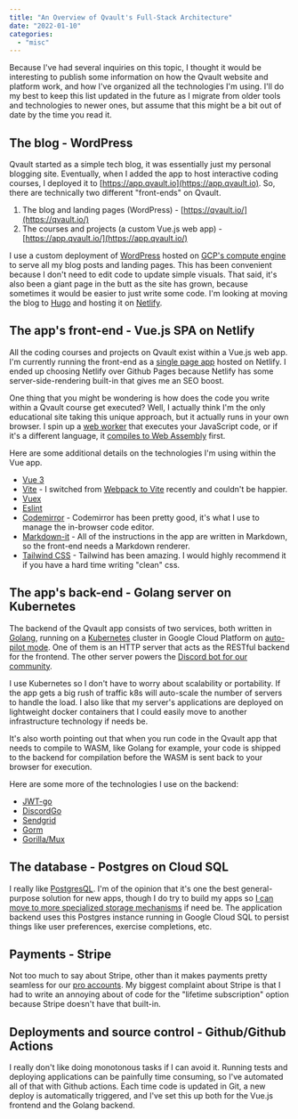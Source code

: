 ```yaml
---
title: "An Overview of Qvault's Full-Stack Architecture"
date: "2022-01-10"
categories: 
  - "misc"
---
```


Because I've had several inquiries on this topic, I thought it would be interesting to publish some information on how the Qvault website and platform work, and how I've organized all the technologies I'm using. I'll do my best to keep this list updated in the future as I migrate from older tools and technologies to newer ones, but assume that this might be a bit out of date by the time you read it.

## The blog - WordPress

Qvault started as a simple tech blog, it was essentially just my personal blogging site. Eventually, when I added the app to host interactive coding courses, I deployed it to [https://app.qvault.io](https://app.qvault.io). So, there are technically two different "front-ends" on Qvault.

1. The blog and landing pages (WordPress) - [https://qvault.io/](https://qvault.io/)
2. The courses and projects (a custom Vue.js web app) - [https://app.qvault.io/](https://app.qvault.io/)

I use a custom deployment of [WordPress](https://wordpress.org/download/) hosted on [GCP's compute engine](https://cloud.google.com/compute) to serve all my blog posts and landing pages. This has been convenient because I don't need to edit code to update simple visuals. That said, it's also been a giant page in the butt as the site has grown, because sometimes it would be easier to just write some code. I'm looking at moving the blog to [Hugo](https://gohugo.io/) and hosting it on [Netlify](https://www.netlify.com/).

## The app's front-end - Vue.js SPA on Netlify

All the coding courses and projects on Qvault exist within a Vue.js web app. I'm currently running the front-end as a [single page app](https://en.wikipedia.org/wiki/Single-page_application) hosted on Netlify. I ended up choosing Netlify over Github Pages because Netlify has some server-side-rendering built-in that gives me an SEO boost.

One thing that you might be wondering is how does the code you write within a Qvault course get executed? Well, I actually think I'm the only educational site taking this unique approach, but it actually runs in your own browser. I spin up a [web worker](https://qvault.io/golang/running-go-in-the-browser-wasm-web-workers/) that executes your JavaScript code, or if it's a different language, it [compiles to Web Assembly](https://qvault.io/golang/running-go-in-the-browser-with-web-assembly-wasm/) first.

Here are some additional details on the technologies I'm using within the Vue app.

- [Vue 3](https://v3.vuejs.org/)
- [Vite](https://vitejs.dev/) - I switched from [Webpack to Vite](https://qvault.io/javascript/migrating-vue-webpack-to-vitejs/) recently and couldn't be happier.
- [Vuex](https://vuex.vuejs.org/)
- [Eslint](https://eslint.org/)
- [Codemirror](https://codemirror.net/) - Codemirror has been pretty good, it's what I use to manage the in-browser code editor.
- [Markdown-it](https://github.com/markdown-it/markdown-it) - All of the instructions in the app are written in Markdown, so the front-end needs a Markdown renderer.
- [Tailwind CSS](https://tailwindcss.com/) - Tailwind has been amazing. I would highly recommend it if you have a hard time writing "clean" css.

## The app's back-end - Golang server on Kubernetes

The backend of the Qvault app consists of two services, both written in [Golang](https://go.dev/), running on a [Kubernetes](https://kubernetes.io/) cluster in Google Cloud Platform on [auto-pilot mode](https://cloud.google.com/kubernetes-engine/docs/concepts/autopilot-overview). One of them is an HTTP server that acts as the RESTful backend for the frontend. The other server powers the [Discord bot for our community](https://qvault.io/news/roles-qvault-discord-server/).

I use Kubernetes so I don't have to worry about scalability or portability. If the app gets a big rush of traffic k8s will auto-scale the number of servers to handle the load. I also like that my server's applications are deployed on lightweight docker containers that I could easily move to another infrastructure technology if needs be.

It's also worth pointing out that when you run code in the Qvault app that needs to compile to WASM, like Golang for example, your code is shipped to the backend for compilation before the WASM is sent back to your browser for execution.

Here are some more of the technologies I use on the backend:

- [JWT-go](https://github.com/dgrijalva/jwt-go)
- [DiscordGo](https://github.com/bwmarrin/discordgo)
- [Sendgrid](https://sendgrid.com/)
- [Gorm](https://gorm.io/index.html)
- [Gorilla/Mux](https://github.com/gorilla/mux)

## The database - Postgres on Cloud SQL

I really like [PostgresQL](https://www.postgresql.org/). I'm of the opinion that it's one the best general-purpose solution for new apps, though I do try to build my apps so [I can move to more specialized storage mechanisms](https://qvault.io/clean-code/death-taxes-and-database-migrations/) if need be. The application backend uses this Postgres instance running in Google Cloud SQL to persist things like user preferences, exercise completions, etc.

## Payments - Stripe

Not too much to say about Stripe, other than it makes payments pretty seamless for our [pro accounts](https://app.qvault.io/pricing). My biggest complaint about Stripe is that I had to write an annoying about of code for the "lifetime subscription" option because Stripe doesn't have that built-in.

## Deployments and source control - Github/Github Actions

I really don't like doing monotonous tasks if I can avoid it. Running tests and deploying applications can be painfully time consuming, so I've automated all of that with Github actions. Each time code is updated in Git, a new deploy is automatically triggered, and I've set this up both for the Vue.js frontend and the Golang backend.
